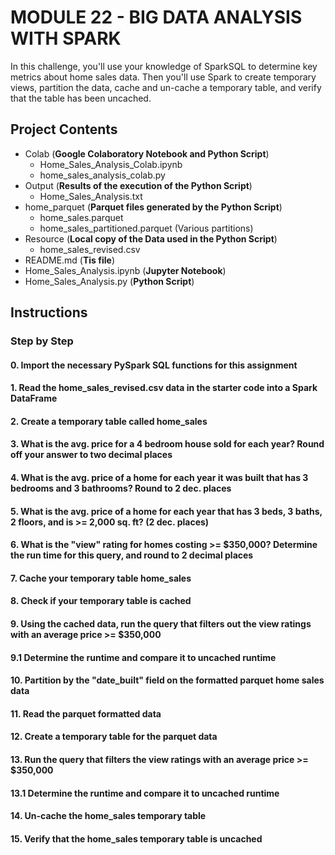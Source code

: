 # MODULE 22 - BIG DATA ANALYSIS WITH SPARK

In this challenge, you'll use your knowledge of SparkSQL to determine key metrics about home sales data. Then you'll use Spark to create temporary views, partition the data, cache and un-cache a temporary table, and verify that the table has been uncached.

## Project Contents

- Colab (**Google Colaboratory Notebook and Python Script**)
  - Home_Sales_Analysis_Colab.ipynb
  - home_sales_analysis_colab.py
- Output (**Results of the execution of the Python Script**)
  - Home_Sales_Analysis.txt
- home_parquet (**Parquet files generated by the Python Script**)
  - home_sales.parquet
  - home_sales_partitioned.parquet (Various partitions)
- Resource (**Local copy of the Data used in the Python Script**)
  - home_sales_revised.csv
- README.md (**Tis file**)
- Home_Sales_Analysis.ipynb (**Jupyter Notebook**)
- Home_Sales_Analysis.py (**Python Script**)

## Instructions

### Step by Step

#### 0. Import the necessary PySpark SQL functions for this assignment

#### 1. Read the home_sales_revised.csv data in the starter code into a Spark DataFrame

#### 2. Create a temporary table called home_sales

#### 3. What is the avg. price for a 4 bedroom house sold for each year? Round off your answer to two decimal places

#### 4. What is the avg. price of a home for each year it was built that has 3 bedrooms and 3 bathrooms? Round to 2 dec. places

#### 5. What is the avg. price of a home for each year that has 3 beds, 3 baths, 2 floors, and is >= 2,000 sq. ft? (2 dec. places)

#### 6. What is the "view" rating for homes costing >= $350,000? Determine the run time for this query, and round to 2 decimal places

#### 7. Cache your temporary table home_sales

#### 8. Check if your temporary table is cached

#### 9. Using the cached data, run the query that filters out the view ratings with an average price >= $350,000

#### 9.1 Determine the runtime and compare it to uncached runtime

#### 10. Partition by the "date_built" field on the formatted parquet home sales data

#### 11. Read the parquet formatted data

#### 12. Create a temporary table for the parquet data

#### 13. Run the query that filters the view ratings with an average price >= $350,000

#### 13.1  Determine the runtime and compare it to uncached runtime

#### 14. Un-cache the home_sales temporary table

#### 15. Verify that the home_sales temporary table is uncached

